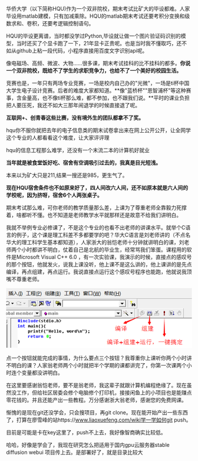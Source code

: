 华侨大学（以下简称HQU)作为一个双非院校，期末考试比矿大的毕设都难。人家毕设用matlab建模，只有加减乘除。HQU的matlab期末考试还要考积分变换和级数求和、卷积，还要考逻辑控制语句。

HQU的毕设更离谱，当时都没学过Python,毕设就让做一个图片验证码识别的模型，当时还买了个显卡跑了一下，21年显卡正贵呢。也是当时我不懂取巧，还不如从github上粘一段代码，小程序直接用百度文字识别api呢。

像电磁场、高频、微波、大物……很多课，期末考试挂科的比不挂科的都多。**你说一个双非院校，既给不了学生的求职竞争力，也给不了一个美好的校园生活。**

竞赛也是，一年只有两场专业竞赛，一场是校内自己办的"光微"，一场是ti杯中国大学生电子设计竞赛。后者的难度大家都知道。**像"蓝桥杯""恩智浦杯"等这种赛事，含金量高，也不像ti杯那么难，都不参加，也不跟我们说。**平时的课业负担把人要压死，我还不如大三那年闹退学的时候直接退了呢。

**互联网+、创青春这些比赛，没有境外生的团队都拿不了奖。**

hqu你不服你就把去年的电子信息类的期末试卷拿出来在网上公开公开，让全网学这个专业的人都看看这个难度，让大家评评理

hqu的信息工程那么难学，还没有一个末流二本的计算机好就业

**当年就是被食堂饭好吃、宿舍有空调吸引过去的，我真是目光短浅。**

本来以为矿大只是211,结果一搜还是985，更生气了。

**现在HQU宿舍条件也不如原来好了，四人间改六人间，还不如原本就是六人间的学校呢，因为挤呀，宿舍6个人两张桌子。**

期末考试那么难，可你老师的教学质量那么差，上课为了尊重老师全靠毅力死撑着，啥都听不懂。也不知道是老师教学水平就那样还是故意不给我们讲明白。

我就不举例专业必修课了，不是这个专业的也看不出老师的讲课水平。就举个C语言的例子，这个课是理工科差不多都要学的吧？华大C语言是刘老师讲的（不点名华大的理工科学生基本都知道），人家浙大的翁恺老师十分钟就讲明白的课，刘老师两个小时都讲不明白，仗着自己是北航的毕业生，经常骂我们笨蛋。课程用的软件是Microsoft Visual C++ 6.0 ，有一次实验课，我演示的时候，直接点的感叹号的那个按钮，他就发火，说我上课没听，他上课不是这么讲的，他上课讲的是先点编译，再点组建，再点运行。我说直接点运行这个感叹号程序也能跑，他就说我顶嘴不尊重老师。

![img](image/1G152J26-5.png)

点一个按钮就能完成的事情，为什么要点三个按钮？我尊重你上课听你两个小时讲不明白的课？人家翁老师两个小时就把半个学期的课都讲完了，你第一次课两个小时连个变量都没讲明白。

在这里要感谢翁恺老师，要不是翁老师，我这辈子就跟计算机编程绝缘了。现在虽然没工作，但给社区居委会修个电脑修个打印机，接接闲鱼上的小项目也是能赚点零花钱的。并且还能产出一些教程。万分感谢浙大翁老师，感谢您的免费网课。

惭愧的是现在git还没学会，只会搜项目，再git clone。现在能开始产出一些东西了，打算在廖雪峰的站https://www.liaoxuefeng.com/wiki学一学如何git push。

目前是可能是卡在key这里了，push不上去，我好像智商确实比较低。

哈哈，好像是学会了，我现在研究怎么把适用于国内gpu云服务器stable diffusion webui 项目传上去。是部署好了，就是目录比较大

